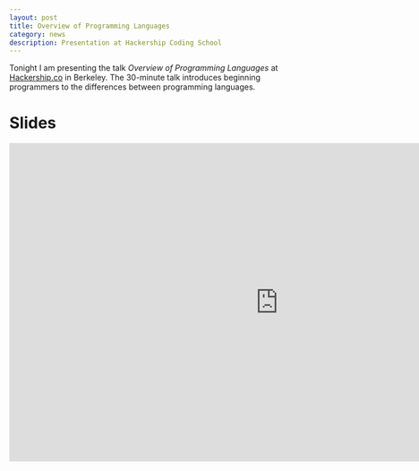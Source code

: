 ```yaml
---
layout: post
title: Overview of Programming Languages
category: news
description: Presentation at Hackership Coding School
---
```


Tonight I am presenting the talk *Overview of Programming Languages* at [Hackership.co](http://hackership.co) in Berkeley. The 30-minute talk introduces beginning programmers to the differences between programming languages.

# Slides

<iframe src="https://docs.google.com/presentation/d/1LA0zqMR2UswuU67qyySb8MonSqHn_bNMtQqSjntES1w/embed?start=false&loop=false&delayms=3000" frameborder="0" width="960" height="569" allowfullscreen="true" mozallowfullscreen="true" webkitallowfullscreen="true"></iframe>



